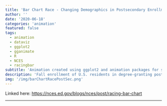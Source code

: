 ```yaml
---
title: 'Bar Chart Race - Changing Demographics in Postsecondary Enrollment'
author: ''
date: '2020-06-18'
categories: 'animation'
featured: false
tags:
  - animation
  - dataviz
  - ggplot2
  - gganimate
  - R
  - NCES
  - racingbar
subtitle: 'Animation created using ggplot2 and animation packages for social media distribution'
description: 'Fall enrollment of U.S. residents in degree-granting postsecondary institutions from 1976 to 2028 by race/ethnicity.'
img: '/img/barChartRacePostSec.png'
---
```


Linked here: <https://nces.ed.gov/blogs/nces/post/racing-bar-chart>

---